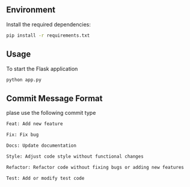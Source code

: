 ## Environment

Install the required dependencies:

```bash
pip install -r requirements.txt
```

## Usage

To start the Flask application

```bash
python app.py
```

## Commit Message Format

plase use the following commit type

```bash
Feat: Add new feature

Fix: Fix bug

Docs: Update documentation

Style: Adjust code style without functional changes

Refactor: Refactor code without fixing bugs or adding new features

Test: Add or modify test code
```
